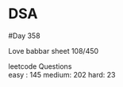 # DSA

#Day 358

Love babbar sheet
    108/450
    
leetcode Questions   
easy : 145
medium: 202
hard: 23

 